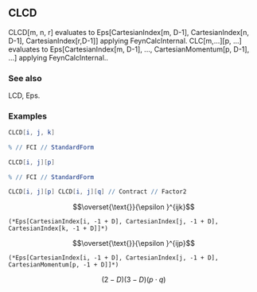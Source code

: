 ##  CLCD 

CLCD[m, n, r]  evaluates to Eps[CartesianIndex[m, D-1], CartesianIndex[n, D-1], CartesianIndex[r,D-1]] applying FeynCalcInternal. CLC[m,...][p, ...] evaluates to Eps[CartesianIndex[m, D-1], ..., CartesianMomentum[p, D-1], ...] applying FeynCalcInternal..

###  See also 

LCD, Eps.

###  Examples 

```mathematica
CLCD[i, j, k] 
 
% // FCI // StandardForm 
 
CLCD[i, j][p] 
 
% // FCI // StandardForm 
 
CLCD[i, j][p] CLCD[i, j][q] // Contract // Factor2
```

$$\overset{\text{}}{\epsilon }^{ijk}$$

```
(*Eps[CartesianIndex[i, -1 + D], CartesianIndex[j, -1 + D], CartesianIndex[k, -1 + D]]*)
```

$$\overset{\text{}}{\epsilon }^{ijp}$$

```
(*Eps[CartesianIndex[i, -1 + D], CartesianIndex[j, -1 + D], CartesianMomentum[p, -1 + D]]*)
```

$$(2-D) (3-D) (p\cdot q)$$